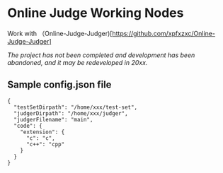 # Online Judge Working Nodes

Work with （Online-Judge-Judger)[https://github.com/xpfxzxc/Online-Judge-Judger]

_The project has not been completed and development has been abandoned, and it may be redeveloped in 20xx._

## Sample config.json file
```
{
  "testSetDirpath": "/home/xxx/test-set",
  "judgerDirpath": "/home/xxx/judger",
  "judgerFilename": "main",
  "code": {
    "extension": {
      "c": "c",
      "c++": "cpp"
    }
  }
}
```
